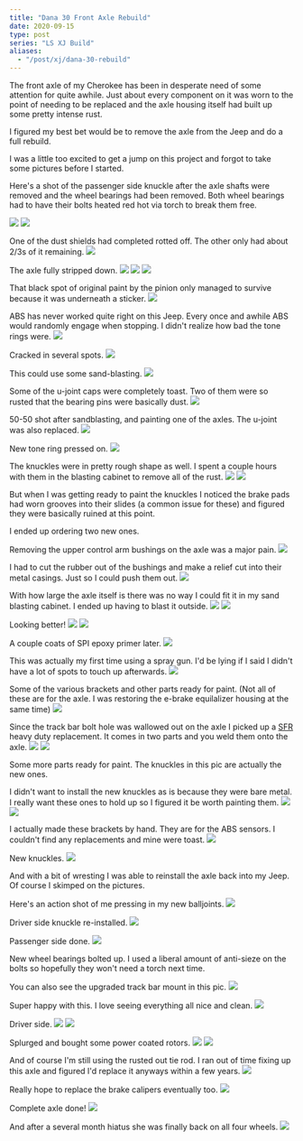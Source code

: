 ```yaml
---
title: "Dana 30 Front Axle Rebuild"
date: 2020-09-15
type: post
series: "LS XJ Build"
aliases:
  - "/post/xj/dana-30-rebuild"
---
```


The front axle of my Cherokee has been in desperate need of some attention for quite awhile. Just about every component on it was worn to the point of needing to be replaced and the axle housing itself had built up some pretty intense rust.

I figured my best bet would be to remove the axle from the Jeep and do a full rebuild.

I was a little too excited to get a jump on this project and forgot to take some pictures before I started.

Here's a shot of the passenger side knuckle after the axle shafts were removed and the wheel bearings had been removed. Both wheel bearings had to have their bolts heated red hot via torch to break them free.

![](images/1.jpg)
![](images/2.jpg)

One of the dust shields had completed rotted off. The other only had about 2/3s of it remaining.
![](images/3.jpg)

The axle fully stripped down.
![](images/4.jpg)
![](images/5.jpg)
![](images/6.jpg)

That black spot of original paint by the pinion only managed to survive because it was underneath a sticker.
![](images/7.jpg)

ABS has never worked quite right on this Jeep. Every once and awhile ABS would randomly engage when stopping. I didn't realize how bad the tone rings were.
![](images/8.jpg)

Cracked in several spots.
![](images/10.jpg)

This could use some sand-blasting.
![](images/9.jpg)

Some of the u-joint caps were completely toast. Two of them were so rusted that the bearing pins were basically dust.
![](images/11.jpg)

50-50 shot after sandblasting, and painting one of the axles. The u-joint was also replaced.
![](images/12.jpg)

New tone ring pressed on.
![](images/13.jpg)

The knuckles were in pretty rough shape as well. I spent a couple hours with them in the blasting cabinet to remove all of the rust.
![](images/14.jpg)
![](images/15.jpg)

But when I was getting ready to paint the knuckles I noticed the brake pads had worn grooves into their slides (a common issue for these) and figured they were basically ruined at this point.

I ended up ordering two new ones.

Removing the upper control arm bushings on the axle was a major pain.
![](images/16.jpg)

I had to cut the rubber out of the bushings and make a relief cut into their metal casings. Just so I could push them out.
![](images/17.jpg)

With how large the axle itself is there was no way I could fit it in my sand blasting cabinet. I ended up having to blast it outside.
![](images/18.jpg)
![](images/19.jpg)

Looking better!
![](images/20.jpg)
![](images/21.jpg)

A couple coats of SPI epoxy primer later.
![](images/22.jpg)

This was actually my first time using a spray gun. I'd be lying if I said I didn't have a lot of spots to touch up afterwards.
![](images/23.jpg)

Some of the various brackets and other parts ready for paint. (Not all of these are for the axle. I was restoring the e-brake equilalizer housing at the same time)
![](images/24.jpg)

Since the track bar bolt hole was wallowed out on the axle I picked up a [SFR](https://www.stinkyfab.com/products/heavy-duty-stock-replacement-track-bar-bracket-xj-tj-zj) heavy duty replacement. It comes in two parts and you weld them onto the axle.
![](images/25.jpg)
![](images/26.jpg)

Some more parts ready for paint. The knuckles in this pic are actually the new ones.

I didn't want to install the new knuckles as is because they were bare metal. I really want these ones to hold up so I figured it be worth painting them.
![](images/27.jpg)
![](images/28.jpg)

I actually made these brackets by hand. They are for the ABS sensors. I couldn't find any replacements and mine were toast.
![](images/29.jpg)

New knuckles.
![](images/30.jpg)

And with a bit of wresting I was able to reinstall the axle back into my Jeep. Of course I skimped on the pictures.

Here's an action shot of me pressing in my new balljoints.
![](images/31.jpg)

Driver side knuckle re-installed.
![](images/32.jpg)

Passenger side done.
![](images/33.jpg)

New wheel bearings bolted up. I used a liberal amount of anti-sieze on the bolts so hopefully they won't need a torch next time.

You can also see the upgraded track bar mount in this pic.
![](images/34.jpg)

Super happy with this. I love seeing everything all nice and clean.
![](images/35.jpg)

Driver side.
![](images/36.jpg)
![](images/37.jpg)

Splurged and bought some power coated rotors.
![](images/38.jpg)
![](images/39.jpg)

And of course I'm still using the rusted out tie rod. I ran out of time fixing up this axle and figured I'd replace it anyways within a few years.
![](images/40.jpg)

Really hope to replace the brake calipers eventually too.
![](images/41.jpg)

Complete axle done!
![](images/42.jpg)

And after a several month hiatus she was finally back on all four wheels.
![](images/43.jpg)

